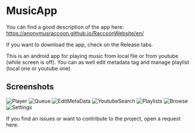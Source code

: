 # MusicApp

You can find a good description of the app here: https://anonymusraccoon.github.io/RaccoonWebsite/en/

If you want to download the app, check on the Release tabs.

This is an android app for playing music from local file or from youtube (while screen is off). You can as well edit metadata tag and manage playlist (local one or youtube one).

## Screenshots
![Player](https://raw.githubusercontent.com/AnonymusRaccoon/MusicApp/master/Screenshots/Player.jpg)
![Queue](https://raw.githubusercontent.com/AnonymusRaccoon/MusicApp/master/Screenshots/Queue.jpg)
![EditMetaData](https://raw.githubusercontent.com/AnonymusRaccoon/MusicApp/master/Screenshots/EditMetaData.jpg)
![YoutubeSearch](https://raw.githubusercontent.com/AnonymusRaccoon/MusicApp/master/Screenshots/YoutubeSearch.jpg)
![Playlists](https://raw.githubusercontent.com/AnonymusRaccoon/MusicApp/master/Screenshots/Playlists.jpg)
![Browse](https://raw.githubusercontent.com/AnonymusRaccoon/MusicApp/master/Screenshots/Browse.jpg)
![Settings](https://raw.githubusercontent.com/AnonymusRaccoon/MusicApp/master/Screenshots/Settings.jpg)

If you find an issues or want to contribute to the project, open a request here. 
